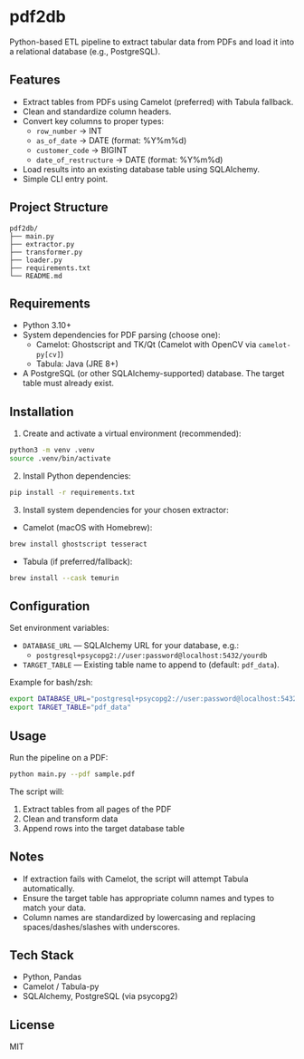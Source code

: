 # pdf2db

Python-based ETL pipeline to extract tabular data from PDFs and load it into a relational database (e.g., PostgreSQL).

## Features

- Extract tables from PDFs using Camelot (preferred) with Tabula fallback.
- Clean and standardize column headers.
- Convert key columns to proper types:
  - `row_number` → INT
  - `as_of_date` → DATE (format: %Y%m%d)
  - `customer_code` → BIGINT
  - `date_of_restructure` → DATE (format: %Y%m%d)
- Load results into an existing database table using SQLAlchemy.
- Simple CLI entry point.

## Project Structure

```
pdf2db/
├── main.py
├── extractor.py
├── transformer.py
├── loader.py
├── requirements.txt
└── README.md
```

## Requirements

- Python 3.10+
- System dependencies for PDF parsing (choose one):
  - Camelot: Ghostscript and TK/Qt (Camelot with OpenCV via `camelot-py[cv]`)
  - Tabula: Java (JRE 8+)
- A PostgreSQL (or other SQLAlchemy-supported) database. The target table must already exist.

## Installation

1. Create and activate a virtual environment (recommended):

```bash
python3 -m venv .venv
source .venv/bin/activate
```

2. Install Python dependencies:

```bash
pip install -r requirements.txt
```

3. Install system dependencies for your chosen extractor:

- Camelot (macOS with Homebrew):

```bash
brew install ghostscript tesseract
```

- Tabula (if preferred/fallback):

```bash
brew install --cask temurin
```

## Configuration

Set environment variables:

- `DATABASE_URL` — SQLAlchemy URL for your database, e.g.:
  - `postgresql+psycopg2://user:password@localhost:5432/yourdb`
- `TARGET_TABLE` — Existing table name to append to (default: `pdf_data`).

Example for bash/zsh:

```bash
export DATABASE_URL="postgresql+psycopg2://user:password@localhost:5432/yourdb"
export TARGET_TABLE="pdf_data"
```

## Usage

Run the pipeline on a PDF:

```bash
python main.py --pdf sample.pdf
```

The script will:

1. Extract tables from all pages of the PDF
2. Clean and transform data
3. Append rows into the target database table

## Notes

- If extraction fails with Camelot, the script will attempt Tabula automatically.
- Ensure the target table has appropriate column names and types to match your data.
- Column names are standardized by lowercasing and replacing spaces/dashes/slashes with underscores.

## Tech Stack

- Python, Pandas
- Camelot / Tabula-py
- SQLAlchemy, PostgreSQL (via psycopg2)

## License

MIT
